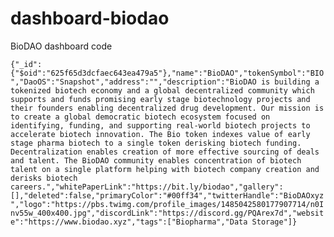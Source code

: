 # dashboard-biodao
BioDAO dashboard code

```{"_id":{"$oid":"625f65d3dcfaec643ea479a5"},"name":"BioDAO","tokenSymbol":"BIO","DaoOS":"Snapshot","address":"","description":"BioDAO is building a tokenized biotech economy and a global decentralized community which supports and funds promising early stage biotechnology projects and their founders enabling decentralized drug development. Our mission is to create a global democratic biotech ecosystem focused on identifying, funding, and supporting real-world biotech projects to accelerate biotech innovation. The Bio token indexes value of early stage pharma biotech to a single token derisking biotech funding. Decentralization enables creation of more effective sourcing of deals and talent. The BioDAO community enables concentration of biotech talent on a single platform helping with biotech company creation and derisks biotech careers.","whitePaperLink":"https://bit.ly/biodao","gallery":[],"deleted":false,"primaryColor":"#00ff34","twitterHandle":"BioDAOxyz","logo":"https://pbs.twimg.com/profile_images/1485042580177907714/n0Inv55w_400x400.jpg","discordLink":"https://discord.gg/PQArex7d","website":"https://www.biodao.xyz","tags":["Biopharma","Data Storage"]}```
